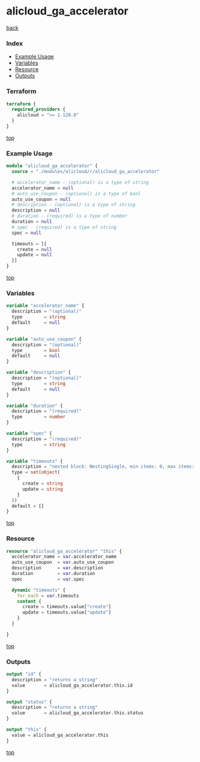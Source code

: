 # alicloud_ga_accelerator

[back](../alicloud.md)

### Index

- [Example Usage](#example-usage)
- [Variables](#variables)
- [Resource](#resource)
- [Outputs](#outputs)

### Terraform

```terraform
terraform {
  required_providers {
    alicloud = ">= 1.120.0"
  }
}
```

[top](#index)

### Example Usage

```terraform
module "alicloud_ga_accelerator" {
  source = "./modules/alicloud/r/alicloud_ga_accelerator"

  # accelerator_name - (optional) is a type of string
  accelerator_name = null
  # auto_use_coupon - (optional) is a type of bool
  auto_use_coupon = null
  # description - (optional) is a type of string
  description = null
  # duration - (required) is a type of number
  duration = null
  # spec - (required) is a type of string
  spec = null

  timeouts = [{
    create = null
    update = null
  }]
}
```

[top](#index)

### Variables

```terraform
variable "accelerator_name" {
  description = "(optional)"
  type        = string
  default     = null
}

variable "auto_use_coupon" {
  description = "(optional)"
  type        = bool
  default     = null
}

variable "description" {
  description = "(optional)"
  type        = string
  default     = null
}

variable "duration" {
  description = "(required)"
  type        = number
}

variable "spec" {
  description = "(required)"
  type        = string
}

variable "timeouts" {
  description = "nested block: NestingSingle, min items: 0, max items: 0"
  type = set(object(
    {
      create = string
      update = string
    }
  ))
  default = []
}
```

[top](#index)

### Resource

```terraform
resource "alicloud_ga_accelerator" "this" {
  accelerator_name = var.accelerator_name
  auto_use_coupon  = var.auto_use_coupon
  description      = var.description
  duration         = var.duration
  spec             = var.spec

  dynamic "timeouts" {
    for_each = var.timeouts
    content {
      create = timeouts.value["create"]
      update = timeouts.value["update"]
    }
  }

}
```

[top](#index)

### Outputs

```terraform
output "id" {
  description = "returns a string"
  value       = alicloud_ga_accelerator.this.id
}

output "status" {
  description = "returns a string"
  value       = alicloud_ga_accelerator.this.status
}

output "this" {
  value = alicloud_ga_accelerator.this
}
```

[top](#index)